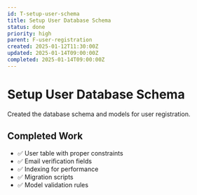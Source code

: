 ```yaml
---
id: T-setup-user-schema
title: Setup User Database Schema
status: done
priority: high
parent: F-user-registration
created: 2025-01-12T11:30:00Z
updated: 2025-01-14T09:00:00Z
completed: 2025-01-14T09:00:00Z
---
```


# Setup User Database Schema

Created the database schema and models for user registration.

## Completed Work

- ✅ User table with proper constraints
- ✅ Email verification fields
- ✅ Indexing for performance
- ✅ Migration scripts
- ✅ Model validation rules
